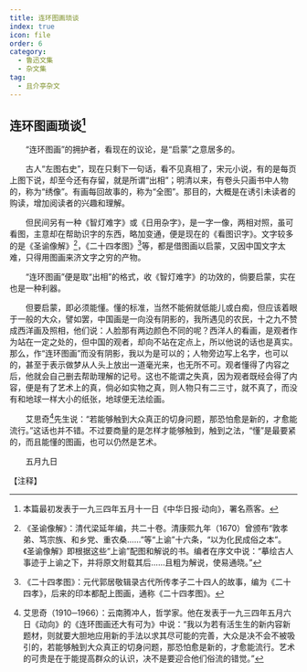 ```yaml
---
title: 连环图画琐谈
index: true
icon: file
order: 6
category:
  - 鲁迅文集
  - 杂文集
tag:  
  - 且介亭杂文
---
```


## 连环图画琐谈[^①]

　　“连环图画”的拥护者，看现在的议论，是“启蒙”之意居多的。

　　古人“左图右史”，现在只剩下一句话，看不见真相了，宋元小说，有的是每页上图下说，却至今还有存留，就是所谓“出相”；明清以来，有卷头只画书中人物的，称为“绣像”。有画每回故事的，称为“全图”。那目的，大概是在诱引未读者的购读，增加阅读者的兴趣和理解。

　　但民间另有一种《智灯难字》或《日用杂字》，是一字一像，两相对照，虽可看图，主意却在帮助识字的东西，略加变通，便是现在的《看图识字》。文字较多的是《圣谕像解》[^②]，《二十四孝图》[^③]等，都是借图画以启蒙，又因中国文字太难，只得用图画来济文字之穷的产物。

　　“连环图画”便是取“出相”的格式，收《智灯难字》的功效的，倘要启蒙，实在也是一种利器。

　　但要启蒙，即必须能懂。懂的标准，当然不能俯就低能儿或白痴，但应该着眼于一般的大众，譬如罢，中国画是一向没有阴影的，我所遇见的农民，十之九不赞成西洋画及照相，他们说：人脸那有两边颜色不同的呢？西洋人的看画，是观者作为站在一定之处的，但中国的观者，却向不站在定点上，所以他说的话也是真实。那么，作“连环图画”而没有阴影，我以为是可以的；人物旁边写上名字，也可以的，甚至于表示做梦从人头上放出一道毫光来，也无所不可。观者懂得了内容之后，他就会自己删去帮助理解的记号。这也不能谓之失真，因为观者既经会得了内容，便是有了艺术上的真，倘必如实物之真，则人物只有二三寸，就不真了，而没有和地球一样大小的纸张，地球便无法绘画。

　　艾思奇[^④]先生说：“若能够触到大众真正的切身问题，那恐怕愈是新的，才愈能流行。”这话也并不错。不过要商量的是怎样才能够触到，触到之法，“懂”是最要紧的，而且能懂的图画，也可以仍然是艺术。

　　五月九日

【注释】

[^①]:本篇最初发表于一九三四年五月十一日《中华日报·动向》，署名燕客。

[^②]:《圣谕像解》：清代梁延年编，共二十卷。清康熙九年（1670）曾颁布“敦孝弟、笃宗族、和乡党、重农桑……”等“上谕”十六条，“以为化民成俗之本”。《圣谕像解》即根据这些“上谕”配图和解说的书。编者在序文中说：“摹绘古人事迹于上谕之下，并将原文附载其后……且粗为解说，使易通晓。”

[^③]:《二十四孝图》：元代郭居敬辑录古代所传孝子二十四人的故事，编为《二十四孝》，后来的印本都配上图画，通称《二十四孝图》。

[^④]:艾思奇（1910─1966）：云南腾冲人，哲学家。他在发表于一九三四年五月六日《动向》的《连环图画还大有可为》中说：“我以为若有活生生的新内容新题材，则就要大胆地应用新的手法以求其尽可能的完善，大众是决不会不被吸引的，若能够触到大众真正的切身问题，那恐怕愈是新的，才愈能流行。艺术的可贵是在于能提高群众的认识，决不是要迎合他们俗流的错觉。”
